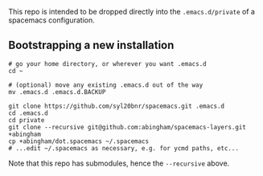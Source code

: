 This repo is intended to be dropped directly into the `.emacs.d/private` of a
spacemacs configuration. 

## Bootstrapping a new installation
```
# go your home directory, or wherever you want .emacs.d
cd ~

# (optional) move any existing .emacs.d out of the way
mv .emacs.d .emacs.d.BACKUP

git clone https://github.com/syl20bnr/spacemacs.git .emacs.d
cd .emacs.d
cd private
git clone --recursive git@github.com:abingham/spacemacs-layers.git +abingham
cp +abingham/dot.spacemacs ~/.spacemacs
# ...edit ~/.spacemacs as necessary, e.g. for ycmd paths, etc...
```

Note that this repo has submodules, hence the `--recursive` above.
